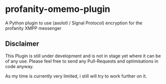 # profanity-omemo-plugin
A Python plugin to use (axolotl / Signal Protocol) encryption for the profanity XMPP messenger


## Disclaimer

This Plugin is still under development and is not in stage yet where it can be of any use.
Please feel free to send any Pull-Requests and optimisations in code anyway.

As my time is currently very limited, i still will try to work further on it.